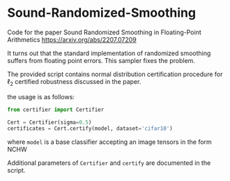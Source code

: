 # Sound-Randomized-Smoothing
Code for the paper Sound Randomized Smoothing in Floating-Point Arithmetics
https://arxiv.org/abs/2207.07209

It turns out that the standard implementation of randomized smoothing suffers from floating point errors. This sampler fixes the problem.

The provided script contains normal distribution certification procedure for $\ell_2$ certified robustness discussed in the paper. 

the usage is as follows:

```python
from certifier import Certifier

Cert = Certifier(sigma=0.5)
certificates = Cert.certify(model, dataset='cifar10')
```

where ```model``` is a base classifier accepting an image tensors in the form NCHW

Additional parameters of ```Certifier``` and ```certify``` are documented in the script.
